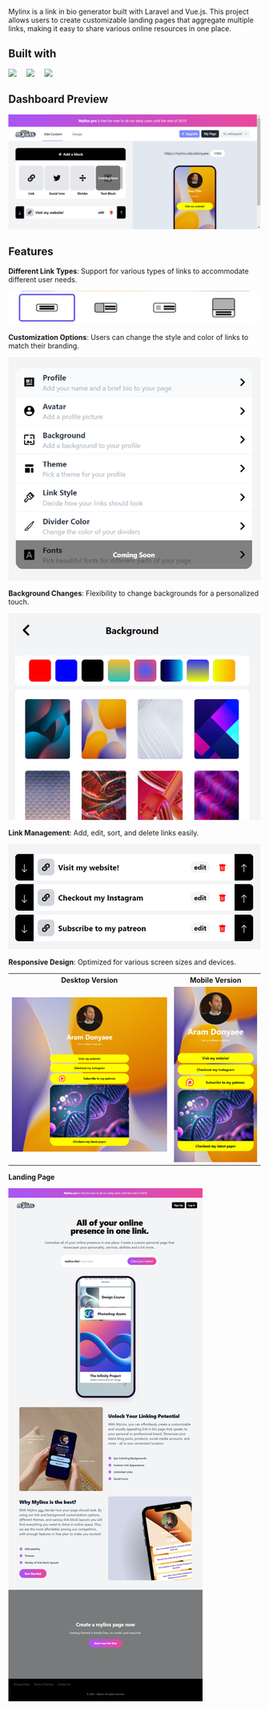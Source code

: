Mylinx is a link in bio generator built with Laravel and Vue.js. This project allows users to create customizable landing pages that aggregate multiple links, making it easy to share various online resources in one place.

## Built with

<div align="left">
  <img src="https://cdn.jsdelivr.net/gh/devicons/devicon@latest/icons/laravel/laravel-original.svg" height="30" />
  <img width="12" />
  <img src="https://cdn.jsdelivr.net/gh/devicons/devicon@latest/icons/vuejs/vuejs-original.svg" height="30" />
  <img width="12" />
  <img src="https://cdn.jsdelivr.net/gh/devicons/devicon@latest/icons/tailwindcss/tailwindcss-original.svg" height="30" />
</div>

## Dashboard Preview

<img src="https://github.com/AramDonyaee/mylinx/blob/main/dashboard%20preview.png?raw=true" />

## Features

**Different Link Types**: Support for various types of links to accommodate different user needs.

<img src="https://github.com/AramDonyaee/mylinx/blob/main/different%20link%20types.png?raw=true" />
  
**Customization Options**: Users can change the style and color of links to match their branding.
  
<img src="https://github.com/AramDonyaee/mylinx/blob/main/customizations.PNG?raw=true" />

**Background Changes**: Flexibility to change backgrounds for a personalized touch.

<img src="https://github.com/AramDonyaee/mylinx/blob/main/different%20backgrounds.PNG?raw=true" />

**Link Management**: Add, edit, sort, and delete links easily.

<img src="https://github.com/AramDonyaee/mylinx/blob/main/sortable%20links.PNG?raw=true" />

**Responsive Design**: Optimized for various screen sizes and devices.

<table align="center">
  <tr>
    <th style="text-align: center;">Desktop Version</th>
    <th style="text-align: center;">Mobile Version</th>
  </tr>
  <tr>
    <td style="text-align: center;">
      <img src="https://github.com/AramDonyaee/mylinx/blob/main/page%20desktop%20version.png?raw=true" alt="Desktop Screenshot" style="max-width: 100%; height: auto;">
    </td>
    <td style="text-align: center;">
      <img src="https://github.com/AramDonyaee/mylinx/blob/main/page%20mobile%20version.png?raw=true" alt="Mobile Screenshot" style="max-width: 100%; height: auto;">
    </td>
  </tr>
</table>

**Landing Page**

<img src="https://github.com/AramDonyaee/mylinx/blob/main/landing%20page.png?raw=true" />



